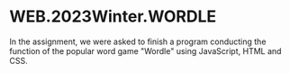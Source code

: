 # WEB.2023Winter.WORDLE
In the assignment, we were asked to finish a program conducting the function of the popular word game "Wordle" using JavaScript, HTML and CSS.
